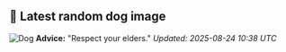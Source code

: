 ## 🐶 Latest random dog image
![Dog](https://images.dog.ceo/breeds/maltese/n20201012_img_0437.jpg)
**Advice:** "Respect your elders."
*Updated: 2025-08-24 10:38 UTC*
